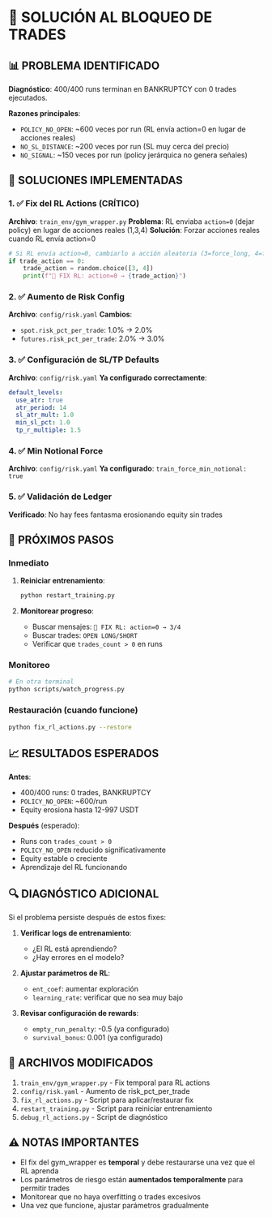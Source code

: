 # 🚨 SOLUCIÓN AL BLOQUEO DE TRADES

## 📊 PROBLEMA IDENTIFICADO

**Diagnóstico**: 400/400 runs terminan en BANKRUPTCY con 0 trades ejecutados.

**Razones principales**:
- `POLICY_NO_OPEN`: ~600 veces por run (RL envía action=0 en lugar de acciones reales)
- `NO_SL_DISTANCE`: ~200 veces por run (SL muy cerca del precio)
- `NO_SIGNAL`: ~150 veces por run (policy jerárquica no genera señales)

## 🔧 SOLUCIONES IMPLEMENTADAS

### 1. ✅ Fix del RL Actions (CRÍTICO)
**Archivo**: `train_env/gym_wrapper.py`
**Problema**: RL enviaba `action=0` (dejar policy) en lugar de acciones reales (1,3,4)
**Solución**: Forzar acciones reales cuando RL envía action=0
```python
# Si RL envía action=0, cambiarlo a acción aleatoria (3=force_long, 4=force_short)
if trade_action == 0:
    trade_action = random.choice([3, 4])
    print(f"🔧 FIX RL: action=0 → {trade_action}")
```

### 2. ✅ Aumento de Risk Config
**Archivo**: `config/risk.yaml`
**Cambios**:
- `spot.risk_pct_per_trade`: 1.0% → 2.0%
- `futures.risk_pct_per_trade`: 2.0% → 3.0%

### 3. ✅ Configuración de SL/TP Defaults
**Archivo**: `config/risk.yaml`
**Ya configurado correctamente**:
```yaml
default_levels:
  use_atr: true
  atr_period: 14
  sl_atr_mult: 1.0
  min_sl_pct: 1.0
  tp_r_multiple: 1.5
```

### 4. ✅ Min Notional Force
**Archivo**: `config/risk.yaml`
**Ya configurado**: `train_force_min_notional: true`

### 5. ✅ Validación de Ledger
**Verificado**: No hay fees fantasma erosionando equity sin trades

## 🚀 PRÓXIMOS PASOS

### Inmediato
1. **Reiniciar entrenamiento**:
   ```bash
   python restart_training.py
   ```

2. **Monitorear progreso**:
   - Buscar mensajes: `🔧 FIX RL: action=0 → 3/4`
   - Buscar trades: `OPEN LONG/SHORT`
   - Verificar que `trades_count > 0` en runs

### Monitoreo
```bash
# En otra terminal
python scripts/watch_progress.py
```

### Restauración (cuando funcione)
```bash
python fix_rl_actions.py --restore
```

## 📈 RESULTADOS ESPERADOS

**Antes**:
- 400/400 runs: 0 trades, BANKRUPTCY
- `POLICY_NO_OPEN`: ~600/run
- Equity erosiona hasta 12-997 USDT

**Después** (esperado):
- Runs con `trades_count > 0`
- `POLICY_NO_OPEN` reducido significativamente
- Equity estable o creciente
- Aprendizaje del RL funcionando

## 🔍 DIAGNÓSTICO ADICIONAL

Si el problema persiste después de estos fixes:

1. **Verificar logs de entrenamiento**:
   - ¿El RL está aprendiendo?
   - ¿Hay errores en el modelo?

2. **Ajustar parámetros de RL**:
   - `ent_coef`: aumentar exploración
   - `learning_rate`: verificar que no sea muy bajo

3. **Revisar configuración de rewards**:
   - `empty_run_penalty`: -0.5 (ya configurado)
   - `survival_bonus`: 0.001 (ya configurado)

## 📝 ARCHIVOS MODIFICADOS

1. `train_env/gym_wrapper.py` - Fix temporal para RL actions
2. `config/risk.yaml` - Aumento de risk_pct_per_trade
3. `fix_rl_actions.py` - Script para aplicar/restaurar fix
4. `restart_training.py` - Script para reiniciar entrenamiento
5. `debug_rl_actions.py` - Script de diagnóstico

## ⚠️ NOTAS IMPORTANTES

- El fix del gym_wrapper es **temporal** y debe restaurarse una vez que el RL aprenda
- Los parámetros de riesgo están **aumentados temporalmente** para permitir trades
- Monitorear que no haya overfitting o trades excesivos
- Una vez que funcione, ajustar parámetros gradualmente
